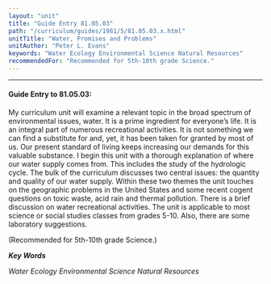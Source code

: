 ```yaml
---
layout: "unit"
title: "Guide Entry 81.05.03"
path: "/curriculum/guides/1981/5/81.05.03.x.html"
unitTitle: "Water, Promises and Problems"
unitAuthor: "Peter L. Evans"
keywords: "Water Ecology Environmental Science Natural Resources"
recommendedFor: "Recommended for 5th-10th grade Science."
---
```

<body>
<hr/>
 <h4>
  Guide Entry to 81.05.03:
 </h4>
 My curriculum unit will examine a relevant topic in the broad spectrum of environmental issues, water.  It is a prime ingredient for everyone’s life.  It is an integral part of numerous recreational activities.  It is not something we can find a substitute for and, yet, it has been taken for granted by most of us.  Our present standard of living keeps increasing our demands for this valuable substance.  I begin this unit with a thorough explanation of where our water supply comes from.  This includes the study of the hydrologic cycle.  The bulk of the curriculum discusses two central issues: the quantity and quality of our water supply.  Within these two themes the unit touches on the geographic problems in the United States and some recent cogent questions on toxic waste, acid rain and thermal pollution.  There is a brief discussion on water recreational activities.  The unit is applicable to most science or social studies classes from grades 5-10.  Also, there are some laboratory suggestions.
 <p>
  (Recommended for 5th-10th grade Science.)
 </p>
<p>
  <b>
   <i>
    Key Words
   </i>
  </b>
  <br/>
 </p>
 <p>
  <i>
   Water Ecology Environmental Science Natural Resources
  </i>
 </p>

</body>